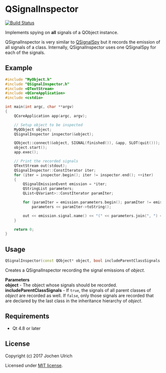 # QSignalInspector #

[![Build Status](https://travis-ci.org/j-ulrich/QSignalInspector.svg?branch=master)](https://travis-ci.org/j-ulrich/QSignalInspector)

Implements spying on **all** signals of a QObject instance.

QSignalInspector is very similar to [QSignalSpy][] but it records the emission of all signals of a class. Internally, QSignalInspector uses one QSignalSpy for each of the signals.


## Example ##

```c++
#include "MyObject.h"
#include "QSignalInspector.h"
#include <QTextStream>
#include <QCoreApplication>
#include <cstdio>

int main(int argc, char **argv)
{
	QCoreApplication app(argc, argv);

	// Setup object to be inspected
	MyQObject object;
	QSignalInspector inspector(&object);

	QObject::connect(&object, SIGNAL(finished()), &app, SLOT(quit()));
	object.start();
	app.exec();

	// Print the recorded signals
	QTextStream out(stdout);
	QSignalInspector::ConstIterator iter;
	for (iter = inspector.begin(); iter != inspector.end(); ++iter)
	{
		QSignalEmissionEvent emission = *iter;
		QStringList parameters;
		QList<QVariant>::ConstIterator paramIter;

		for (paramIter = emission.parameters.begin(); paramIter != emission.parameters.end(); ++paramIter)
			parameters << paramIter->toString();

		out << emission.signal.name() << "(" << parameters.join(", ") << ")" << endl;
	}

	return 0;
}


```


## Usage ##

```c++
QSignalInspector(const QObject* object, bool includeParentClassSignals = true)
```

Creates a QSignalInspector recording the signal emissions of _object_.

**Parameters**<br/>
**object** - The object whose signals should be recorded.<br/>
**includeParentClassSignals** - If `true`, the signals of all parent classes of
_object_ are recorded as well. If `false`, only those signals are recorded that
are declared by the last class in the inheritance hierarchy of _object_.


## Requirements ##

* Qt 4.8 or later


## License ##

Copyright (c) 2017 Jochen Ulrich

Licensed under [MIT license](LICENSE).



[QSignalSpy]: http://doc.qt.io/qt-5/qsignalspy.html
